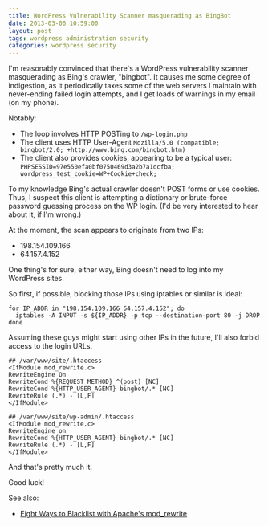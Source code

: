 ```yaml
---
title: WordPress Vulnerability Scanner masquerading as BingBot
date: 2013-03-06 10:59:00
layout: post
tags: wordpress administration security
categories: wordpress security
---
```


I'm reasonably convinced that there's a WordPress vulnerability scanner masquerading as Bing's crawler, "bingbot". It causes me some degree of indigestion, as it periodically taxes some of the web servers I maintain with never-ending failed login attempts, and I get loads of warnings in my email (on my phone).

Notably:

- The loop involves HTTP POSTing to `/wp-login.php`
- The client uses HTTP User-Agent `Mozilla/5.0 (compatible; bingbot/2.0; +http://www.bing.com/bingbot.htm)`
- The client also provides cookies, appearing to be a typical user: `PHPSESSID=97e550efa0bf0750469d3a2b7a1dcfba; wordpress_test_cookie=WP+Cookie+check;`

To my knowledge Bing's actual crawler doesn't POST forms or use cookies. Thus, I suspect this client is attempting a dictionary or brute-force password guessing process on the WP login. (I'd be very interested to hear about it, if I'm wrong.)

At the moment, the scan appears to originate from two IPs: 

- 198.154.109.166
- 64.157.4.152

One thing's for sure, either way, Bing doesn't need to log into my WordPress sites.

So first, if possible, blocking those IPs using iptables or similar is ideal:

```shell
for IP_ADDR in "198.154.109.166 64.157.4.152"; do
  iptables -A INPUT -s ${IP_ADDR} -p tcp --destination-port 80 -j DROP
done
```

Assuming these guys might start using other IPs in the future, I'll also forbid access to the login URLs.

```
## /var/www/site/.htaccess
<IfModule mod_rewrite.c>
RewriteEngine On
RewriteCond %{REQUEST_METHOD} ^(post) [NC]
RewriteCond %{HTTP_USER_AGENT} bingbot/.* [NC]
RewriteRule (.*) - [L,F]
</IfModule>

## /var/www/site/wp-admin/.htaccess
<IfModule mod_rewrite.c>
RewriteEngine on
RewriteCond %{HTTP_USER_AGENT} bingbot/.* [NC]
RewriteRule (.*) - [L,F]
</IfModule>
```

And that's pretty much it.

Good luck!

See also:
- [Eight Ways to Blacklist with Apache's mod_rewrite](http://perishablepress.com/eight-ways-to-blacklist-with-apaches-mod_rewrite/)
